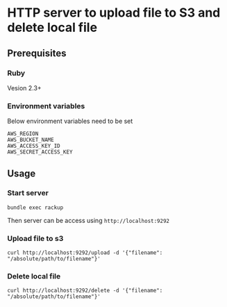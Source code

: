 # HTTP server to upload file to S3 and delete local file

## Prerequisites

### Ruby

Vesion 2.3+

### Environment variables

Below environment variables need to be set

```
AWS_REGION
AWS_BUCKET_NAME
AWS_ACCESS_KEY_ID
AWS_SECRET_ACCESS_KEY
```

## Usage

### Start server

```
bundle exec rackup
```

Then server can be access using `http://localhost:9292`

### Upload file to s3

```
curl http://localhost:9292/upload -d '{"filename": "/absolute/path/to/filename"}'
```

### Delete local file

```
curl http://localhost:9292/delete -d '{"filename": "/absolute/path/to/filename"}'
```
